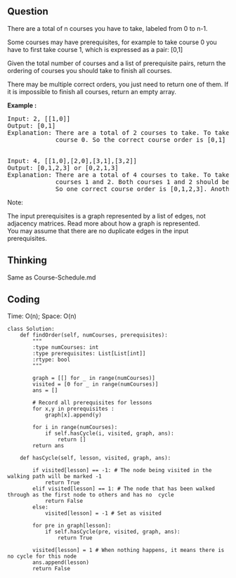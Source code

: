 ## Question
There are a total of n courses you have to take, labeled from 0 to n-1.<br>

Some courses may have prerequisites, for example to take course 0 you have to first take course 1, which is expressed as a pair: [0,1]<br>

Given the total number of courses and a list of prerequisite pairs, return the ordering of courses you should take to finish all courses.<br>

There may be multiple correct orders, you just need to return one of them. If it is impossible to finish all courses, return an empty array.

**Example :**   
<pre>
Input: 2, [[1,0]] 
Output: [0,1]
Explanation: There are a total of 2 courses to take. To take course 1 you should have finished   
             course 0. So the correct course order is [0,1] .


Input: 4, [[1,0],[2,0],[3,1],[3,2]]
Output: [0,1,2,3] or [0,2,1,3]
Explanation: There are a total of 4 courses to take. To take course 3 you should have finished both     
             courses 1 and 2. Both courses 1 and 2 should be taken after you finished course 0. 
             So one correct course order is [0,1,2,3]. Another correct ordering is [0,2,1,3] .
</pre>

Note:<br>

The input prerequisites is a graph represented by a list of edges, not adjacency matrices. Read more about how a graph is represented.<br>
You may assume that there are no duplicate edges in the input prerequisites.

## Thinking
Same as Course-Schedule.md

## Coding
Time: O(n); 
Space: O(n)
```python3
class Solution:
    def findOrder(self, numCourses, prerequisites):
        """
        :type numCourses: int
        :type prerequisites: List[List[int]]
        :rtype: bool
        """
        
        graph = [[] for _ in range(numCourses)]
        visited = [0 for _ in range(numCourses)] 
        ans = []
        
        # Record all prerequisites for lessons
        for x,y in prerequisites :
            graph[x].append(y)
        
        for i in range(numCourses):
            if self.hasCycle(i, visited, graph, ans):
                return []
        return ans
        
    def hasCycle(self, lesson, visited, graph, ans):
        
        if visited[lesson] == -1: # The node being visited in the walking path will be marked -1
            return True
        elif visited[lesson] == 1: # The node that has been walked through as the first node to others and has no  cycle
            return False
        else:
            visited[lesson] = -1 # Set as visited
        
        for pre in graph[lesson]:
            if self.hasCycle(pre, visited, graph, ans):
                return True
        
        visited[lesson] = 1 # When nothing happens, it means there is no cycle for this node
        ans.append(lesson)
        return False 
```

